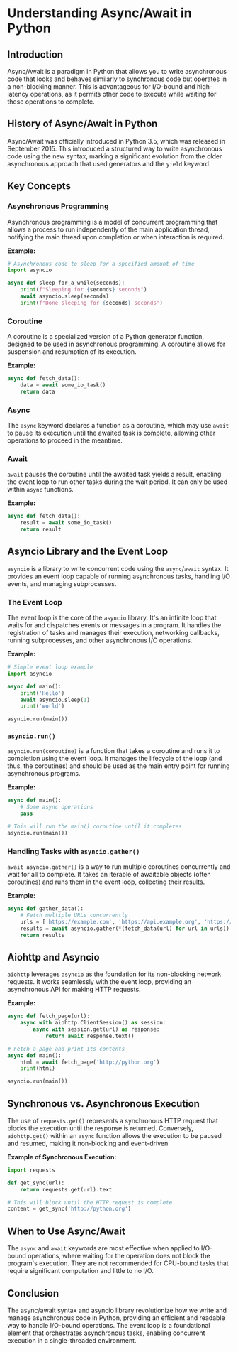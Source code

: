 # Understanding Async/Await in Python

## Introduction

Async/Await is a paradigm in Python that allows you to write asynchronous code that looks and behaves similarly to synchronous code but operates in a non-blocking manner. This is advantageous for I/O-bound and high-latency operations, as it permits other code to execute while waiting for these operations to complete.

## History of Async/Await in Python

Async/Await was officially introduced in Python 3.5, which was released in September 2015. This introduced a structured way to write asynchronous code using the new syntax, marking a significant evolution from the older asynchronous approach that used generators and the `yield` keyword.

## Key Concepts

### Asynchronous Programming

Asynchronous programming is a model of concurrent programming that allows a process to run independently of the main application thread, notifying the main thread upon completion or when interaction is required.

**Example:**
```python
# Asynchronous code to sleep for a specified amount of time
import asyncio

async def sleep_for_a_while(seconds):
    print(f"Sleeping for {seconds} seconds")
    await asyncio.sleep(seconds)
    print(f"Done sleeping for {seconds} seconds")
```

### Coroutine

A coroutine is a specialized version of a Python generator function, designed to be used in asynchronous programming. A coroutine allows for suspension and resumption of its execution.

**Example:**
```python
async def fetch_data():
    data = await some_io_task()
    return data
```

### Async

The `async` keyword declares a function as a coroutine, which may use `await` to pause its execution until the awaited task is complete, allowing other operations to proceed in the meantime.

### Await

`await` pauses the coroutine until the awaited task yields a result, enabling the event loop to run other tasks during the wait period. It can only be used within `async` functions.

**Example:**
```python
async def fetch_data():
    result = await some_io_task()
    return result
```

## Asyncio Library and the Event Loop

`asyncio` is a library to write concurrent code using the `async`/`await` syntax. It provides an event loop capable of running asynchronous tasks, handling I/O events, and managing subprocesses.

### The Event Loop

The event loop is the core of the `asyncio` library. It's an infinite loop that waits for and dispatches events or messages in a program. It handles the registration of tasks and manages their execution, networking callbacks, running subprocesses, and other asynchronous I/O operations.

**Example:**
```python
# Simple event loop example
import asyncio

async def main():
    print('Hello')
    await asyncio.sleep(1)
    print('world')

asyncio.run(main())
```

### `asyncio.run()`

`asyncio.run(coroutine)` is a function that takes a coroutine and runs it to completion using the event loop. It manages the lifecycle of the loop (and thus, the coroutines) and should be used as the main entry point for running asynchronous programs.

**Example:**
```python
async def main():
    # Some async operations
    pass

# This will run the main() coroutine until it completes
asyncio.run(main())
```

### Handling Tasks with `asyncio.gather()`

`await asyncio.gather()` is a way to run multiple coroutines concurrently and wait for all to complete. It takes an iterable of awaitable objects (often coroutines) and runs them in the event loop, collecting their results.

**Example:**
```python
async def gather_data():
    # Fetch multiple URLs concurrently
    urls = ['https://example.com', 'https://api.example.org', 'https://anotherdomain.com']
    results = await asyncio.gather(*(fetch_data(url) for url in urls))
    return results
```

## Aiohttp and Asyncio

`aiohttp` leverages `asyncio` as the foundation for its non-blocking network requests. It works seamlessly with the event loop, providing an asynchronous API for making HTTP requests.

**Example:**
```python
async def fetch_page(url):
    async with aiohttp.ClientSession() as session:
        async with session.get(url) as response:
            return await response.text()

# Fetch a page and print its contents
async def main():
    html = await fetch_page('http://python.org')
    print(html)

asyncio.run(main())
```

## Synchronous vs. Asynchronous Execution

The use of `requests.get()` represents a synchronous HTTP request that blocks the execution until the response is returned. Conversely, `aiohttp.get()` within an `async` function allows the execution to be paused and resumed, making it non-blocking and event-driven.

**Example of Synchronous Execution:**
```python
import requests

def get_sync(url):
    return requests.get(url).text

# This will block until the HTTP request is complete
content = get_sync('http://python.org')
```



## When to Use Async/Await

The `async` and `await` keywords are most effective when applied to I/O-bound operations, where waiting for the operation does not block the program's execution. They are not recommended for CPU-bound tasks that require significant computation and little to no I/O.

## Conclusion

The async/await syntax and asyncio library revolutionize how we write and manage asynchronous code in Python, providing an efficient and readable way to handle I/O-bound operations. The event loop is a foundational element that orchestrates asynchronous tasks, enabling concurrent execution in a single-threaded environment.